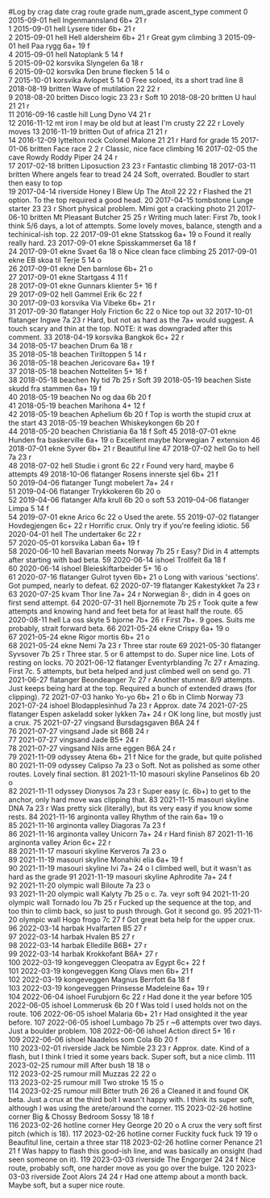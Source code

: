 #Log by crag           date              crag                                 route grade  num_grade                                         ascent_type                                                                                                                                                     comment
0    2015-09-01              hell                        Ingenmannsland   6b+         21                                                   r                                                                                                                                                            
1    2015-09-01              hell                          Lysere tider   6b+         21                                                   r                                                                                                                                                            
2    2015-09-01              hell                       Hell aldersheim   6b+         21                                                   r                                                                                                                                          Great gym climbing
3    2015-09-01              hell                              Paa rygg   6a+         19                                                   f                                                                                                                                                            
4    2015-09-01              hell                             Natoplank     5         14                                                   f                                                                                                                                                            
5    2015-09-02          korsvika                             Slyngelen    6a         18                                                   r                                                                                                                                                            
6    2015-09-02          korsvika                     Den brune flecken     5         14                                                   o                                                                                                                                                            
7    2015-10-01          korsvika                               Avlopet     5         14                                                   0                                                                                                                          Free soloed, its a short trad line
8    2018-08-19           britten                    Wave of mutilation    22         22                                                   r                                                                                                                                                            
9    2018-08-20           britten                           Disco logic    23         23                                                   r                                                                                                                                                        Soft
10   2018-08-20           britten                                U haul    21         21                                                   r                                                                                                                                                            
11   2016-09-16       castle hill                             Lung Dyno    V4         21                                                   r                                                                                                                                                            
12   2016-11-12           mt iron  I may be old but at least I'm crusty    22         22                                                   r                                                                                                                                                Lovely moves
13   2016-11-19           britten                         Out of africa    21         21                                                   r                                                                                                                                                            
14   2016-12-09    lyttelton rock                        Colonel Malone    21         21                                                   r                                                                                                                                              Hard for grade
15   2017-01-06           britten                             Face race     2          2                                                   r                                                                                                                                 Classic, nice face climbing
16   2017-02-05          the cave                     Rowdy Roddy Piper    24         24                                                   r                                                                                                                                                            
17   2017-02-18           britten                           Liposuction    23         23                                                   r                                                                                                                                          Fantastic climbing
18   2017-03-11           britten            Where angels fear to tread    24         24  Soft, overrated. Boudler to start then easy to top                                                                                                                                                            
19   2017-04-14         riverside             Honey I Blew Up The Atoll    22         22                                                   r                                                                                                     Flashed the 21 option. To the top required a good head.
20   2017-04-15         tombstone                         Lunge starter    23         23                                                   r                                                                                                           Short physical problem. Mimi got a cracking photo
21   2017-06-10           britten                   Mt Pleasant Butcher    25         25                                                   r                       Writing much later: First 7b, took I think 5/6 days, a lot of attempts. Some lovely moves, balance, stength and a techinical-ish top.
22   2017-09-01              ekne                             Statsskog   6a+         19                                                   o                                                                                                                                Found it really really hard.
23   2017-09-01              ekne                        Spisskammerset    6a         18                                                   f                                                                                                                                                            
24   2017-09-01              ekne                                 Svaet    6a         18                                                   o                                                                                                                                    Nice clean face climbing
25   2017-09-01              ekne                     EB skoa til Terje     5         14                                                   o                                                                                                                                                            
26   2017-09-01              ekne                          Den barnlose   6b+         21                                                   o                                                                                                                                                            
27   2017-09-01              ekne                             Startgass     4         11                                                   f                                                                                                                                                            
28   2017-09-01              ekne                      Gunnars klienter    5+         16                                                   f                                                                                                                                                            
29   2017-09-02              hell                           Gammel Erik    6c         22                                                   f                                                                                                                                                            
30   2017-09-03          korsvika                            Via Vibeke   6b+         21                                                   r                                                                                                                                                            
31   2017-09-30         flatanger                         Holy Friction    6c         22                                                   o                                                                                                                                                Nice top out
32   2017-10-01         flatanger                                 Ingwe    7a         23                                                   r                              Hard, but not as hard as the 7a+ would suggest. A touch scary and thin at the top. NOTE: it was downgraded after this comment.
33   2018-04-19          korsvika                               Bangkok   6c+         22                                                   r                                                                                                                                                            
34   2018-05-17           beachen                                  Drum    6a         18                                                   r                                                                                                                                                            
35   2018-05-18           beachen                           Tiriltoppen     5         14                                                   r                                                                                                                                                            
36   2018-05-18           beachen                            Jericovare   6a+         19                                                   f                                                                                                                                                            
37   2018-05-18           beachen                            Notteliten    5+         16                                                   f                                                                                                                                                            
38   2018-05-18           beachen                                Ny tid    7b         25                                                   r                                                                                                                                                        Soft
39   2018-05-19           beachen               Siste skudd fra stammen   6a+         19                                                   f                                                                                                                                                            
40   2018-05-19           beachen                             No og daa    6b         20                                                   f                                                                                                                                                            
41   2018-05-19           beachen                              Marihona    4+         12                                                   f                                                                                                                                                            
42   2018-05-19           beachen                              Aphelium    6b         20                                                   f                                                                                                                   Top is worth the stupid crux at the start
43   2018-05-19           beachen                         Whiskeykongen    6b         20                                                   f                                                                                                                                                            
44   2018-05-20           beachen                           Christiania    6a         18                                                   f                                                                                                                                                        Soft
45   2018-07-01              ekne                Hunden fra baskerville   6a+         19                                                   o                                                                                                                       Excellent maybe Norwegian 7 extension
46   2018-07-01              ekne                                 Syver   6b+         21                                                   r                                                                                                                                              Beautiful line
47   2018-07-02              hell                            Go to hell    7a         23                                                   r                                                                                                                                                            
48   2018-07-02              hell                        Studie i gront    6c         22                                                   r                                                                                                                           Found very hard, maybe 6 attempts
49   2018-10-06         flatanger                  Rosens innerste sjel   6b+         21                                                   f                                                                                                                                                            
50   2019-04-06         flatanger                        Tungt mobelert   7a+         24                                                   r                                                                                                                                                            
51   2019-04-06         flatanger                           Trykkokeren    6b         20                                                   o                                                                                                                                                            
52   2019-04-06         flatanger                            Alfa krull    6b         20                                                   o                                                                                                                                                        soft
53   2019-04-06         flatanger                                 Limpa     5         14                                                   f                                                                                                                                                            
54   2019-07-01              ekne                                 Arico    6c         22                                                   o                                                                                                                                             Used the arete.
55   2019-07-02         flatanger                          Hovdegjengen   6c+         22                                                   r                                                                                                          Horrific crux. Only try if you're feeling idiotic.
56   2020-04-01              hell                        The undertaker    6c         22                                                   r                                                                                                                                                            
57   2020-05-01          korsvika                                 Laban   6a+         19                                                   f                                                                                                                                                            
58   2020-06-10              hell                 Bavarian meets Norway    7b         25                                                   r                                                                                                       Easy? Did in 4 attempts after starting with bad beta.
59   2020-06-14            ishoel                             Trollfeit    6a         18                                                   f                                                                                                                                                            
60   2020-06-14            ishoel                    Bleieskiftarbeider    5+         16                                                   o                                                                                                                                                            
61   2020-07-16         flatanger                          Gulrot tyven   6b+         21                                                   o                                                                                                 Long with various 'sections'. Got pumped, nearly to defeat.
62   2020-07-19         flatanger                           Kakestykket    7a         23                                                   r                                                                                                                                                            
63   2020-07-25              kvam                             Thor line   7a+         24                                                   r                                                                                                         Norwegian 8-, didn in 4 goes on first send attempt.
64   2020-07-31              hell                            Bjornemote    7b         25                                                   r                                                                       Took quite a few attempts and knowing hand and feet beta for at least half the route.
65   2020-08-11              hell                 La oss skyte 5 bjorne   7b+         26                                                   r                                                                                                  First 7b+. 9 goes. Suits me probably, strait forward beta.
66   2021-05-24              ekne                                Crispy   6a+         19                                                   o                                                                                                                                                            
67   2021-05-24              ekne                          Rigor mortis   6b+         21                                                   o                                                                                                                                                            
68   2021-05-24              ekne                                  Nemi    7a         23                                                   r                                                                                                                                            Three star route
69   2021-05-30         flatanger                              Syvsover    7b         25                                                   r                                                                               Three star. 5 or 6 attempst to do. Super nice line. Lots of resting on locks.
70   2021-06-12         flatanger                       Eventyrblanding    7c         27                                                   r                                                                            Amazing. First 7c. 5 attempts, but beta helped and just climbed well on send go.
71   2021-06-27         flatanger                           Beondeanger    7c         27                                                   r                                         Another stunner. 8/9 attempts. Just keeps being hard at the top. Required a bunch of extended draws (for clipping).
72   2021-07-03             hanko                                 Yo-yo   6b+         21                                                   o                                                                                                                                          6b in Climb Norway
73   2021-07-24            ishoel                       Blodapplesinhud    7a         23                                                   r                                                                                                                                                Approx. date
74   2021-07-25         flatanger           Espen askeladd soker lykken   7a+         24                                                   r                                                                                                                       OK long line, but mostly just a crux.
75   2021-07-27          vingsand                         Bursdagsgaven   B6A         24                                                   f                                                                                                                                                            
76   2021-07-27          vingsand                              Jade sit   B6B         24                                                   r                                                                                                                                                            
77   2021-07-27          vingsand                                  Jade   B5+         24                                                   r                                                                                                                                                            
78   2021-07-27          vingsand                       Nils arne eggen   B6A         24                                                   r                                                                                                                                                            
79   2021-11-09           odyssey                                 Atena   6b+         21                                                   f                                                                                                                      Nice for the grade, but quite polished
80   2021-11-09           odyssey                               Calipso    7a         23                                                   o                                                                                           Soft. Not as polished as some other routes. Lovely final section.
81   2021-11-10   masouri skyline                            Panselinos    6b         20                                                   o                                                                                                                                                            
82   2021-11-11           odyssey                              Dionysos    7a         23                                                   r                                                                                 Super easy (c. 6b+) to get to the anchor, only hard move was clipping that.
83   2021-11-15   masouri skyline                                   DNA    7a         23                                                   r                                                                                      Was pretty sick (literally), but its very easy if you know some rests.
84   2021-11-16  arginonta valley                    Rhythm of the rain   6a+         19                                                   o                                                                                                                                                            
85   2021-11-16  arginonta valley                              Diagoras    7a         23                                                   f                                                                                                                                                            
86   2021-11-16  arginonta valley                               Unicorn   7a+         24                                                   r                                                                                                                                                 Hard finish
87   2021-11-16  arginonta valley                                 Arion   6c+         22                                                   r                                                                                                                                                            
88   2021-11-17   masouri skyline                              Kerveros    7a         23                                                   o                                                                                                                                                            
89   2021-11-19   masouri skyline                         Monahiki elia   6a+         19                                                   f                                                                                                                                                            
90   2021-11-19   masouri skyline                                   Ivi   7a+         24                                                   o                                                                                                          I climbed well, but it wasn't as hard as the grade
91   2021-11-19   masouri skyline                             Aphrodite   7a+         24                                                   f                                                                                                                                                            
92   2021-11-20      olympic wall                               Biloute    7a         23                                                   o                                                                                                                                                            
93   2021-11-20      olympic wall                                Kalyty    7b         25                                                   o                                                                                                                                            c. 7a. veyr soft
94   2021-11-20      olympic wall                           Tornado lou    7b         25                                                   r                                                   Fucked up the sequence at the top, and too thin to climb back, so just to push through. Got it second go.
95   2021-11-20      olympic wall                            Hogo frogo    7c         27                                                   f                                                                                                                     Got great beta help for the upper crux.
96   2022-03-14            harbak                            Hvalfarten    B5         27                                                   r                                                                                                                                                            
97   2022-03-14            harbak                                Hvalen    B5         27                                                   r                                                                                                                                                            
98   2022-03-14            harbak                             Elledille  B6B+         27                                                   r                                                                                                                                                            
99   2022-03-14            harbak                            Krokkofant  B6A+         27                                                   r                                                                                                                                                            
100  2022-03-19       kongeveggen                    Cleopatra av Egypt   6c+         22                                                   f                                                                                                                                                            
101  2022-03-19       kongeveggen                        Kong Olavs men   6b+         21                                                   f                                                                                                                                                            
102  2022-03-19       kongeveggen                       Magnus Berrfott    6a         18                                                   f                                                                                                                                                            
103  2022-03-19       kongeveggen                   Prinsesse Madeleine   6a+         19                                                   r                                                                                                                                                            
104  2022-06-04            ishoel                             Furubjorn    6c         22                                                   r                                                                                                                                 Had done it the year before
105  2022-06-05            ishoel                             Lommerusk    6b         20                                                   f                                                                                                                     Was told I used holds not on the route.
106  2022-06-05            ishoel                               Malaria   6b+         21                                                   r                                                                                                                           Had onsighted it the year before.
107  2022-06-05            ishoel                               Lumbago    7b         25                                                   r                                                                                                          ~6 attempts over two days. Just a boulder problem.
108  2022-06-06            ishoel                         Action direct    5+         16                                                   r                                                                                                                                                            
109  2022-06-06            ishoel                     Naadelos som Cola    6b         20                                                   f                                                                                                                                                            
110  2023-02-01         riverside                        Jack be Nimble    23         23                                                   r                                                        Approx. date. Kind of a flash, but I think I tried it some years back. Super soft, but a nice climb.
111  2023-02-25       rumour mill                            After bush    18         18                                                   o                                                                                                                                                            
112  2023-02-25       rumour mill                                Muzzas    22         22                                                   o                                                                                                                                                            
113  2023-02-25       rumour mill                            Two stroke    15         15                                                   o                                                                                                                                                            
114  2023-02-25       rumour mill                          Bitter truth    26         26                                                   a  Cleaned it and found OK beta. Just a crux at the third bolt I wasn't happy with. I think its super soft, although I was using the arete/around the corner.
115  2023-02-26    hotline corner            Big & Chossy Bedroom Sossy    18         18                                                   f                                                                                                                                                            
116  2023-02-26    hotline corner                            Hey George    20         20                                                   o                                                                                                             A crux the very soft first pitch (which is 18).
117  2023-02-26    hotline corner                     Fuckity fuck fuck    19         19                                                   o                                                                                                                        Beaufitul line, certain a three star
118  2023-02-26    hotline corner                               Penance    21         21                                                   f                                                               Was happy to flash this good-ish line, and was basically an onsight (had seen someone on it).
119  2023-03-03         riverside                          The Engorger    24         24                                                   f                                                                                        Nice route, probably soft, one harder move as you go over the bulge.
120  2023-03-03         riverside                            Zoot Alors    24         24                                                   r                                                                                      Had one attemp about a month back. Maybe soft, but a super nice route.